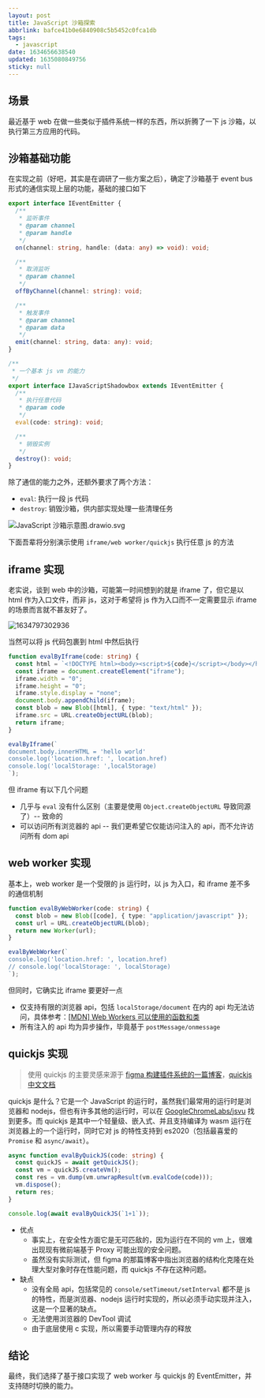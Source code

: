 ```yaml
---
layout: post
title: JavaScript 沙箱探索
abbrlink: bafce41b0e6840908c5b5452c0fca1db
tags:
  - javascript
date: 1634656638540
updated: 1635080849756
sticky: null
---
```


## 场景

最近基于 web 在做一些类似于插件系统一样的东西，所以折腾了一下 js 沙箱，以执行第三方应用的代码。

## 沙箱基础功能

在实现之前（好吧，其实是在调研了一些方案之后），确定了沙箱基于 event bus 形式的通信实现上层的功能，基础的接口如下

```ts
export interface IEventEmitter {
  /**
   * 监听事件
   * @param channel
   * @param handle
   */
  on(channel: string, handle: (data: any) => void): void;

  /**
   * 取消监听
   * @param channel
   */
  offByChannel(channel: string): void;

  /**
   * 触发事件
   * @param channel
   * @param data
   */
  emit(channel: string, data: any): void;
}

/**
 * 一个基本 js vm 的能力
 */
export interface IJavaScriptShadowbox extends IEventEmitter {
  /**
   * 执行任意代码
   * @param code
   */
  eval(code: string): void;

  /**
   * 销毁实例
   */
  destroy(): void;
}
```

除了通信的能力之外，还额外要求了两个方法：

- `eval`: 执行一段 js 代码
- `destroy`: 销毁沙箱，供内部实现处理一些清理任务

![JavaScript 沙箱示意图.drawio.svg](/resource/9ba85a775b4e4bfea70f3da8def2f8e5.svg)

下面吾辈将分别演示使用 `iframe/web worker/quickjs` 执行任意 js 的方法

## iframe 实现

老实说，谈到 web 中的沙箱，可能第一时间想到的就是 iframe 了，但它是以 html 作为入口文件，而非 js，这对于希望将 js 作为入口而不一定需要显示 iframe 的场景而言就不甚友好了。

![1634797302936](/resource/94972af176de4e67ab763bdc7862aa26.png)

当然可以将 js 代码包裹到 html 中然后执行

```ts
function evalByIframe(code: string) {
  const html = `<!DOCTYPE html><body><script>${code}</script></body></html>`;
  const iframe = document.createElement("iframe");
  iframe.width = "0";
  iframe.height = "0";
  iframe.style.display = "none";
  document.body.appendChild(iframe);
  const blob = new Blob([html], { type: "text/html" });
  iframe.src = URL.createObjectURL(blob);
  return iframe;
}

evalByIframe(`
document.body.innerHTML = 'hello world'
console.log('location.href: ', location.href)
console.log('localStorage: ',localStorage)
`);
```

但 iframe 有以下几个问题

- 几乎与 `eval` 没有什么区别（主要是使用 `Object.createObjectURL` 导致同源了）-- 致命的
- 可以访问所有浏览器的 api -- 我们更希望它仅能访问注入的 api，而不允许访问所有 dom api

## web worker 实现

基本上，web worker 是一个受限的 js 运行时，以 js 为入口，和 iframe 差不多的通信机制

```ts
function evalByWebWorker(code: string) {
  const blob = new Blob([code], { type: "application/javascript" });
  const url = URL.createObjectURL(blob);
  return new Worker(url);
}

evalByWebWorker(`
console.log('location.href: ', location.href)
// console.log('localStorage: ', localStorage)
`);
```

但同时，它确实比 iframe 要更好一点

- 仅支持有限的浏览器 api，包括 `localStorage/document` 在内的 api 均无法访问，具体参考：[\[MDN\] Web Workers 可以使用的函数和类](https://developer.mozilla.org/zh-CN/docs/Web/API/Web_Workers_API/Functions_and_classes_available_to_workers)
- 所有注入的 api 均为异步操作，毕竟基于 `postMessage/onmessage`

## quickjs 实现

> 使用 quickjs 的主要灵感来源于 [figma 构建插件系统的一篇博客](https://www.figma.com/blog/how-we-built-the-figma-plugin-system/)，[quickjs 中文文档](https://github.com/quickjs-zh/QuickJS)

quickjs 是什么？它是一个 JavaScript 的运行时，虽然我们最常用的运行时是浏览器和 nodejs，但也有许多其他的运行时，可以在 [GoogleChromeLabs/jsvu](https://github.com/GoogleChromeLabs/jsvu#supported-engines-per-os) 找到更多。而 quickjs 是其中一个轻量级、嵌入式、并且支持编译为 wasm 运行在浏览器上的一个运行时，同时它对 js 的特性支持到 es2020（包括最喜爱的 `Promise` 和 `async/await`）。

```ts
async function evalByQuickJS(code: string) {
  const quickJS = await getQuickJS();
  const vm = quickJS.createVm();
  const res = vm.dump(vm.unwrapResult(vm.evalCode(code)));
  vm.dispose();
  return res;
}

console.log(await evalByQuickJS(`1+1`));
```

- 优点
  - 事实上，在安全性方面它是无可匹敌的，因为运行在不同的 vm 上，很难出现现有微前端基于 Proxy 可能出现的安全问题。
  - 虽然没有实际测试，但 figma 的那篇博客中指出浏览器的结构化克隆在处理大型对象时存在性能问题，而 quickjs 不存在这种问题。
- 缺点
  - 没有全局 api，包括常见的 `console/setTimeout/setInterval` 都不是 js 的特性，而是浏览器、nodejs 运行时实现的，所以必须手动实现并注入，这是一个显著的缺点。
  - 无法使用浏览器的 DevTool 调试
  - 由于底层使用 c 实现，所以需要手动管理内存的释放

## 结论

最终，我们选择了基于接口实现了 web worker 与 quickjs 的 EventEmitter，并支持随时切换的能力。

